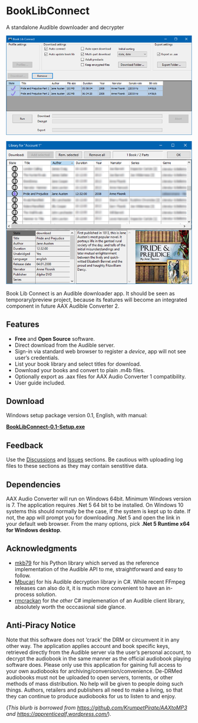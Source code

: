 # BookLibConnect
A standalone Audible downloader and decrypter

![](res/mainwnd.png?raw=true)

![](res/libwnd.png?raw=true)

Book Lib Connect is an Audible downloader app. It should be seen as temporary/preview project, because its features will become an integrated component in future AAX Audible Converter 2.

## Features
- **Free** and **Open Source** software. 
- Direct download from the Audible server.
- Sign-in via standard web browser to register a _device_, app will not see user’s credentials.
- List your book library and select titles for download.
- Download your books and convert to plain .m4b files.
- Optionally export as .aax files for AAX Audio Converter 1 compatibility.
- User guide included.


## Download
Windows setup package version 0.1, English, with manual:

**[BookLibConnect-0.1-Setup.exe](https://github.com/audiamus/BookLibConnect/releases/download/v0.1/BookLibConnect-0.1-Setup.exe)**

## Feedback
Use the [Discussions](https://github.com/audiamus/BookLibConnect/discussions) and [Issues](https://github.com/audiamus/BookLibConnect/issues) sections. 
Be cautious with uploading log files to these sections as they may contain senstitive data.   

## Dependencies
AAX Audio Converter will run on Windows 64bit. Minimum Windows version is 7.
The application requires .Net 5 64 bit to be installed. On Windows 10 systems this should normally be the case, if the system is kept up to date.
If not, the app will prompt you for downloading .Net 5 and open the link in your default web browser. From the many options, pick 
**.Net 5 Runtime x64 for Windows desktop**.

## Acknowledgments
- [mkb79](https://github.com/mkb79/Audible) for his Python library which served as the reference implementation of the Audible API to me, straightforward and easy to follow. 
- [Mbucari](https://github.com/Mbucari/AAXClean) for his Audible decryption library in C#. While recent FFmpeg releases can also do it, it is much more convenient to have an in-process solution.
- [rmcrackan](https://github.com/rmcrackan/AudibleApi) for _the other_ C# implemenation of an Audible client library, absolutely worth the occcasional side glance.


## Anti-Piracy Notice
Note that this software does not ‘crack’ the DRM or circumvent it in any other way. The application applies account and book specific keys, retrieved directly from the Audible server via the user’s personal account, to decrypt the audiobook in the same manner as the official audiobook playing software does. 
Please only use this application for gaining full access to your own audiobooks for archiving/conversion/convenience. De-DRMed audiobooks must not be uploaded to open servers, torrents, or other methods of mass distribution. No help will be given to people doing such things. Authors, retailers and publishers all need to make a living, so that they can continue to produce audiobooks for us to listen to and enjoy.

(*This blurb is borrowed from https://github.com/KrumpetPirate/AAXtoMP3 and https://apprenticealf.wordpress.com/*). 